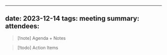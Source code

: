 
---
date: 2023-12-14
tags: meeting
summary: 
attendees: 
---

> [!note] Agenda + Notes
> 

> [!todo] Action Items

